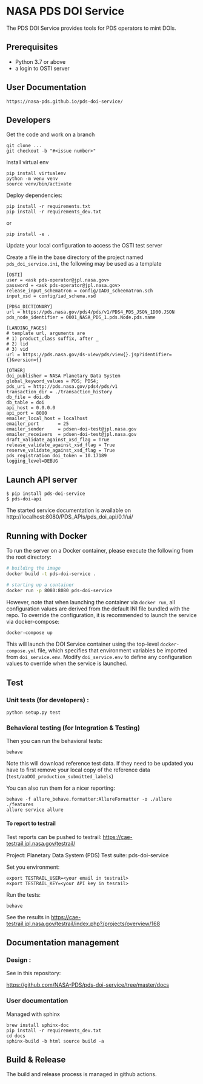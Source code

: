 # NASA PDS DOI Service

The PDS DOI Service provides tools for PDS operators to mint DOIs.

## Prerequisites

- Python 3.7 or above
- a login to OSTI server

## User Documentation 

    https://nasa-pds.github.io/pds-doi-service/ 

## Developers

Get the code and work on a branch

    git clone ...
    git checkout -b "#<issue number>"
    

Install virtual env

    pip install virtualenv
    python -m venv venv
    source venv/bin/activate
    

Deploy dependencies:

    pip install -r requirements.txt
    pip install -r requirements_dev.txt
    
or
    
    pip install -e .
    

Update your local configuration to access the OSTI test server

Create a file in the base directory of the project named `pds_doi_service.ini`,
the following may be used as a template

    [OSTI]
    user = <ask pds-operator@jpl.nasa.gov>
    password = <ask pds-operator@jpl.nasa.gov>
    release_input_schematron = config/IAD3_scheematron.sch
    input_xsd = config/iad_schema.xsd
    
    [PDS4_DICTIONARY]
    url = https://pds.nasa.gov/pds4/pds/v1/PDS4_PDS_JSON_1D00.JSON
    pds_node_identifier = 0001_NASA_PDS_1.pds.Node.pds.name
    
    [LANDING_PAGES]
    # template url, arguments are
    # 1) product_class suffix, after _
    # 2) lid
    # 3) vid
    url = https://pds.nasa.gov/ds-view/pds/view{}.jsp?identifier={}&version={}
    
    [OTHER]
    doi_publisher = NASA Planetary Data System
    global_keyword_values = PDS; PDS4;
    pds_uri = http://pds.nasa.gov/pds4/pds/v1
    transaction_dir = ./transaction_history
    db_file = doi.db
    db_table = doi
    api_host = 0.0.0.0
    api_port = 8080
    emailer_local_host = localhost
    emailer_port       = 25
    emailer_sender     = pdsen-doi-test@jpl.nasa.gov
    emailer_receivers  = pdsen-doi-test@jpl.nasa.gov
    draft_validate_against_xsd_flag = True
    release_validate_against_xsd_flag = True
    reserve_validate_against_xsd_flag = True
    pds_registration_doi_token = 10.17189
    logging_level=DEBUG

    
## Launch API server

    $ pip install pds-doi-service
    $ pds-doi-api
    
    
The started service documentation is available on http://localhost:8080/PDS_APIs/pds_doi_api/0.1/ui/

## Running with Docker

To run the server on a Docker container, please execute the following from the root directory:

```bash
# building the image
docker build -t pds-doi-service .

# starting up a container
docker run -p 8080:8080 pds-doi-service
```

However, note that when launching the container via `docker run`, all configuration values are
derived from the default INI file bundled with the repo. To override the configuration, it
is recommended to launch the service via docker-compose:

```bash
docker-compose up
```

This will launch the DOI Service container using the top-level `docker-compose.yml` file, which
specifies that environment variables be imported from `doi_service.env`. Modify `doi_service.env`
to define any configuration values to override when the service is launched.

## Test 

### Unit tests (for developers) :

    python setup.py test

### Behavioral testing (for Integration & Testing)

Then you can run the behavioral tests:

    behave

Note this will download reference test data. If they need to be updated you have to first remove your local copy of the reference data (`test/aaDOI_production_submitted_labels`)

You can also run them for a nicer reporting:

    behave -f allure_behave.formatter:AllureFormatter -o ./allure ./features 
    allure service allure
    
#### To report to testrail

Test reports can be pushed to testrail: https://cae-testrail.jpl.nasa.gov/testrail/

Project: Planetary Data System (PDS)
Test suite: pds-doi-service

Set you environment:

    export TESTRAIL_USER=<your email in testrail>
    export TESTRAIL_KEY=<your API key in tesrail>
    
Run the tests:

    behave
    
See the results in https://cae-testrail.jpl.nasa.gov/testrail/index.php?/projects/overview/168
    
## Documentation management

### Design :

See in this repository:

https://github.com/NASA-PDS/pds-doi-service/tree/master/docs

### User documentation

Managed with sphinx

    brew install sphinx-doc
    pip install -r requirements_dev.txt
    cd docs
    sphinx-build -b html source build -a 

## Build & Release

The build and release process is managed in github actions.
